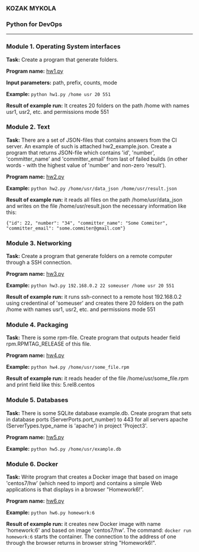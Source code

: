 ### KOZAK MYKOLA
### **Python for DevOps**
_____________________________________
### **Module 1. Operating System interfaces**
**Task:** Create a program that generate folders.

**Program name:** [hw1.py](module1/hw1.py)

**Input parameters:** path, prefix, counts, mode

**Example:** `python hw1.py /home usr 20 551`

**Result of example run:** It creates 20 folders on the path /home with names usr1, usr2, etc. and permissions mode 551
### **Module 2. Text**
**Task:** There are a set of JSON-files that contains answers from the CI server. An example of such is attached hw2_example.json. Create a program that returns JSON-file which contains 'id', 'number', 'committer_name' and 'committer_email' from last of failed builds (in other words - with the highest value of 'number' and non-zero 'result').

**Program name:** [hw2.py](module2/hw2.py)

**Example:** `python hw2.py /home/usr/data_json /home/usr/result.json`

**Result of example run:** it reads all files on the path /home/usr/data_json and writes on the file /home/usr/result.json the necessary information like this:
```
{"id": 22, "number": "34", "committer_name": "Some Commiter", "committer_email": "some.commiter@gmail.com"}
```
### **Module 3. Networking**
**Task:** Create a program that generate folders on a remote computer through a SSH connection.

**Program name:** [hw3.py](module3/hw3.py)

**Example:** `python hw3.py 192.168.0.2 22 someuser /home usr 20 551`

**Result of example run:** it runs ssh-connect to a remote host 192.168.0.2 using credentinal of 'someuser' and creates there 20 folders on the path /home with names usr1, usr2, etc. and permissions mode 551
### **Module 4. Packaging**
**Task:** There is some rpm-file. Create program that outputs header field rpm.RPMTAG_RELEASE of this file.

**Program name:** [hw4.py](module4/hw4.py)

**Example:** `python hw4.py /home/usr/some_file.rpm`

**Result of example run:** it reads header of the file /home/usr/some_file.rpm and print field like this: 5.rel8.centos
### **Module 5. Databases**
**Task:** There is some SQLite database example.db. Create program that sets in database ports (ServerPorts.port_number) to 443 for all servers apache (ServerTypes.type_name is 'apache') in project 'Project3'.

**Program name:** [hw5.py](module5/hw5.py)

**Example:** `python hw5.py /home/usr/example.db`
### **Module 6. Docker**
**Task:** Write program that creates a Docker image that based on image 'centos7/hw’ (which need to import) and contains a simple Web applications is that displays in a browser "Homework6!”.

**Program name:** [hw6.py](module6/hw6.py)

**Example:** `python hw6.py homework:6`

**Result of example run:** it creates new Docker image with name 'homework:6' and based on image 'centos7/hw'. The command:
`docker run homework:6` starts the container. The connection to the address of one through the browser returns in browser string "Homework6!".